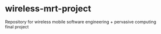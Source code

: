 # wireless-mrt-project
Repository for wireless mobile software engineering + pervasive computing final project

